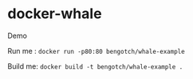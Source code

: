 # docker-whale

Demo 

Run me : `docker run -p80:80 bengotch/whale-example`

Build me: `docker build -t bengotch/whale-example .`
